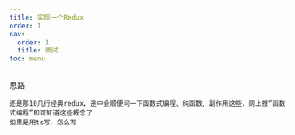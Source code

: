 ```yaml
---
title: 实现一个Redux
order: 1
nav:
  order: 1
  title: 面试
toc: menu
---
```


思路

```
还是那10几行经典redux，途中会顺便问一下函数式编程、纯函数、副作用这些，网上搜“函数式编程”即可知道这些概念了
如果是用ts写，怎么写
```
